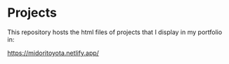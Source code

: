 # Projects

This repository hosts the html files of projects that I display in my portfolio in:

https://midoritoyota.netlify.app/
